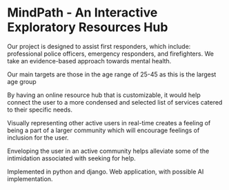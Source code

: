 # MindPath - An Interactive Exploratory Resources Hub

Our project is designed to assist first responders, which include: professional police officers, emergency responders, and firefighters. We take an evidence-based approach towards mental health. 

Our main targets are those in the age range of 25-45 as this is the largest age group

By having an online resource hub that is customizable, it would help connect the user to a more condensed and selected list of services catered to their specific needs.

Visually representing other active users in real-time creates a feeling of being a part of a larger community which will encourage feelings of inclusion for the user. 

Enveloping the user in an active community helps alleviate some of the intimidation associated with seeking for help. 

Implemented in python and django. Web application, with possible AI implementation.
